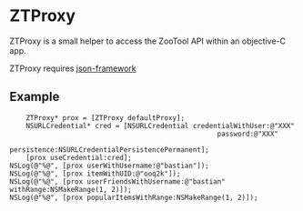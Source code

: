 
ZTProxy
=======

ZTProxy is a small helper to access the ZooTool API within an objective-C app.

ZTProxy requires [json-framework](http://github.com/stig/json-framework)
 

Example
-------

		ZTProxy* prox = [ZTProxy defaultProxy];
		NSURLCredential* cred = [NSURLCredential credentialWithUser:@"XXX" 
                                                       password:@"XXX" 
                                                    persistence:NSURLCredentialPersistencePermanent];
		[prox useCredential:cred];
    NSLog(@"%@", [prox userWithUsername:@"bastian"]);
    NSLog(@"%@", [prox itemWithUID:@"ooq2k"]);
    NSLog(@"%@", [prox userFriendsWithUsername:@"bastian" withRange:NSMakeRange(1, 2)]);
    NSLog(@"%@", [prox popularItemsWithRange:NSMakeRange(1, 2)]);


